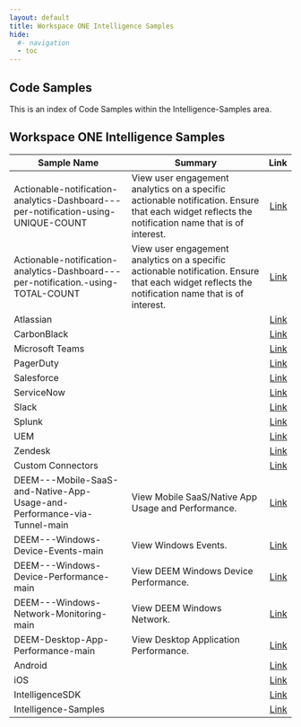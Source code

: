 ```yaml
---
layout: default
title: Workspace ONE Intelligence Samples
hide:
  #- navigation
  - toc
---
```


## Code Samples

This is an index of Code Samples within the Intelligence-Samples area.

## Workspace ONE Intelligence Samples

| Sample Name | Summary | Link |
| --- | --- | ---:|
| Actionable-notification-analytics-Dashboard---per-notification-using-UNIQUE-COUNT | View user engagement analytics on a specific actionable notification. Ensure that each widget reflects the notification name that is of interest. | [Link](.%2FIntelligence-Samples%2FActionable-notification-analytics-Dashboard---per-notification-using-UNIQUE-COUNT%2F) |
| Actionable-notification-analytics-Dashboard---per-notification.-using-TOTAL-COUNT | View user engagement analytics on a specific actionable notification. Ensure that each widget reflects the notification name that is of interest. | [Link](.%2FIntelligence-Samples%2FActionable-notification-analytics-Dashboard---per-notification.-using-TOTAL-COUNT%2F) |
| Atlassian |  | [Link](.%2FIntelligence-Samples%2FCustom%20Connectors%2FAtlassian%2F) |
| CarbonBlack |  | [Link](.%2FIntelligence-Samples%2FCustom%20Connectors%2FCarbonBlack%2F) |
| Microsoft Teams |  | [Link](.%2FIntelligence-Samples%2FCustom%20Connectors%2FMicrosoft%20Teams%2F) |
| PagerDuty |  | [Link](.%2FIntelligence-Samples%2FCustom%20Connectors%2FPagerDuty%2F) |
| Salesforce |  | [Link](.%2FIntelligence-Samples%2FCustom%20Connectors%2FSalesforce%2F) |
| ServiceNow |  | [Link](.%2FIntelligence-Samples%2FCustom%20Connectors%2FServiceNow%2F) |
| Slack |  | [Link](.%2FIntelligence-Samples%2FCustom%20Connectors%2FSlack%2F) |
| Splunk |  | [Link](.%2FIntelligence-Samples%2FCustom%20Connectors%2FSplunk%2F) |
| UEM |  | [Link](.%2FIntelligence-Samples%2FCustom%20Connectors%2FUEM%2F) |
| Zendesk |  | [Link](.%2FIntelligence-Samples%2FCustom%20Connectors%2FZendesk%2F) |
| Custom Connectors |  | [Link](.%2FIntelligence-Samples%2FCustom%20Connectors%2F) |
| DEEM---Mobile-SaaS-and-Native-App-Usage-and-Performance-via-Tunnel-main | View Mobile SaaS/Native App Usage and Performance. | [Link](.%2FIntelligence-Samples%2FDEEM---Mobile-SaaS-and-Native-App-Usage-and-Performance-via-Tunnel-main%2F) |
| DEEM---Windows-Device-Events-main | View Windows Events. | [Link](.%2FIntelligence-Samples%2FDEEM---Windows-Device-Events-main%2F) |
| DEEM---Windows-Device-Performance-main | View DEEM Windows Device Performance. | [Link](.%2FIntelligence-Samples%2FDEEM---Windows-Device-Performance-main%2F) |
| DEEM---Windows-Network-Monitoring-main | View DEEM Windows Network. | [Link](.%2FIntelligence-Samples%2FDEEM---Windows-Network-Monitoring-main%2F) |
| DEEM-Desktop-App-Performance-main | View Desktop Application Performance. | [Link](.%2FIntelligence-Samples%2FDEEM-Desktop-App-Performance-main%2F) |
| Android |  | [Link](.%2FIntelligence-Samples%2FIntelligenceSDK%2FAppAnalytics-Sample-App%2FAndroid%2F) |
| iOS |  | [Link](.%2FIntelligence-Samples%2FIntelligenceSDK%2FAppAnalytics-Sample-App%2FiOS%2F) |
| IntelligenceSDK |  | [Link](.%2FIntelligence-Samples%2FIntelligenceSDK%2F) |
| Intelligence-Samples |  | [Link](.%2FIntelligence-Samples%2F) |
